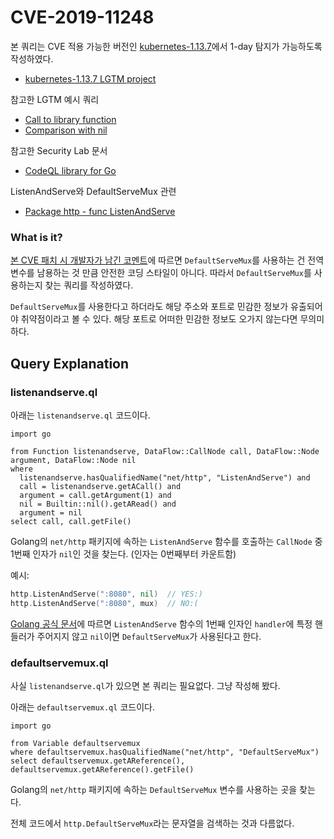 # CVE-2019-11248

본 쿼리는 CVE 적용 가능한 버전인 [kubernetes-1.13.7](https://github.com/kubernetes/kubernetes/releases/tag/v1.13.7)에서 1-day 탐지가 가능하도록 작성하였다.

- [kubernetes-1.13.7 LGTM project](https://lgtm.com/projects/g/MobyDick-CodeQLDB/kubernetes-1.13.7/)

참고한 LGTM 예시 쿼리

- [Call to library function](https://github.com/github/codeql-go/blob/main/ql/examples/snippets/calltofunction.ql)
- [Comparison with nil](https://github.com/github/codeql-go/blob/main/ql/examples/snippets/nilcheck.ql)

참고한 Security Lab 문서

- [CodeQL library for Go](https://help.semmle.com/QL/learn-ql/go/introduce-libraries-go.html)

ListenAndServe와 DefaultServeMux 관련

- [Package http - func ListenAndServe](https://golang.org/pkg/net/http/#ListenAndServe)

### What is it?

[본 CVE 패치 시 개발자가 남긴 코멘트](https://github.com/kubernetes/kubernetes/pull/78313#issue-282101814)에 따르면 `DefaultServeMux`를 사용하는 건 전역 변수를 남용하는 것 만큼 안전한 코딩 스타일이 아니다. 따라서 `DefaultServeMux`를 사용하는지 찾는 쿼리를 작성하였다.

`DefaultServeMux`를 사용한다고 하더라도 해당 주소와 포트로 민감한 정보가 유출되어야 취약점이라고 볼 수 있다. 해당 포트로 어떠한 민감한 정보도 오가지 않는다면 무의미하다.

## Query Explanation

### listenandserve.ql

아래는 `listenandserve.ql` 코드이다.

```ql
import go

from Function listenandserve, DataFlow::CallNode call, DataFlow::Node argument, DataFlow::Node nil
where
  listenandserve.hasQualifiedName("net/http", "ListenAndServe") and
  call = listenandserve.getACall() and
  argument = call.getArgument(1) and
  nil = Builtin::nil().getARead() and
  argument = nil
select call, call.getFile()
```

Golang의 `net/http` 패키지에 속하는 `ListenAndServe` 함수를 호출하는 `CallNode` 중 1번째 인자가 `nil`인 것을 찾는다. (인자는 0번째부터 카운트함)

예시:

```go
http.ListenAndServe(":8080", nil)  // YES:)
http.ListenAndServe(":8080", mux)  // NO:(
```

[Golang 공식 문서](https://golang.org/pkg/net/http/#ListenAndServe)에 따르면 `ListenAndServe` 함수의 1번째 인자인 `handler`에 특정 핸들러가 주어지지 않고 `nil`이면 `DefaultServeMux`가 사용된다고 한다.

### defaultservemux.ql

사실 `listenandserve.ql`가 있으면 본 쿼리는 필요없다. 그냥 작성해 봤다.

아래는 `defaultservemux.ql` 코드이다.

```ql
import go

from Variable defaultservemux
where defaultservemux.hasQualifiedName("net/http", "DefaultServeMux")
select defaultservemux.getAReference(), defaultservemux.getAReference().getFile()
```

Golang의 `net/http` 패키지에 속하는 `DefaultServeMux` 변수를 사용하는 곳을 찾는다.

전체 코드에서 `http.DefaultServeMux`라는 문자열을 검색하는 것과 다름없다.
